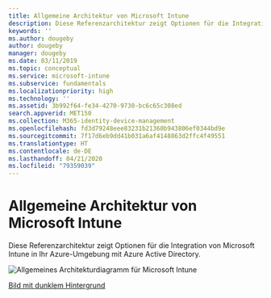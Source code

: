 ```yaml
---
title: Allgemeine Architektur von Microsoft Intune
description: Diese Referenzarchitektur zeigt Optionen für die Integration von Microsoft Intune in Ihr Azure-Umgebung mit Azure Active Directory.
keywords: ''
ms.author: dougeby
author: dougeby
manager: dougeby
ms.date: 03/11/2019
ms.topic: conceptual
ms.service: microsoft-intune
ms.subservice: fundamentals
ms.localizationpriority: high
ms.technology: ''
ms.assetid: 3b992f64-fe34-4270-9730-bc6c65c308ed
search.appverid: MET150
ms.collection: M365-identity-device-management
ms.openlocfilehash: fd3d79248eee83231b21360b943806ef0344bd9e
ms.sourcegitcommit: 7f17d6eb9dd41b031a6af4148863d2ffc4f49551
ms.translationtype: HT
ms.contentlocale: de-DE
ms.lasthandoff: 04/21/2020
ms.locfileid: "79359039"
---
```

# <a name="high-level-architecture-for-microsoft-intune"></a>Allgemeine Architektur von Microsoft Intune
Diese Referenzarchitektur zeigt Optionen für die Integration von Microsoft Intune in Ihr Azure-Umgebung mit Azure Active Directory.  

![Allgemeines Architekturdiagramm für Microsoft Intune](./media/high-level-architecture/intunearchitecture_wh.svg)

[Bild mit dunklem Hintergrund](./media/intunearchitecture.svg)
